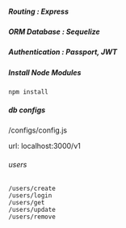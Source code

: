 ##### Routing : Express
##### ORM Database : Sequelize
##### Authentication : Passport, JWT

##### Install Node Modules
    npm install

##### db configs
/configs/config.js

url: localhost:3000/v1

###### users
```
/users/create
/users/login
/users/get
/users/update
/users/remove
```